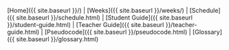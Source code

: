 [Home]({{ site.baseurl }}/) |
[Weeks]({{ site.baseurl }}/weeks/) |
[Schedule]({{ site.baseurl }}/schedule.html) |
[Student Guide]({{ site.baseurl }}/student-guide.html) |
[Teacher Guide]({{ site.baseurl }}/teacher-guide.html) |
[Pseudocode]({{ site.baseurl }}/pseudocode.html) |
[Glossary]({{ site.baseurl }}/glossary.html)